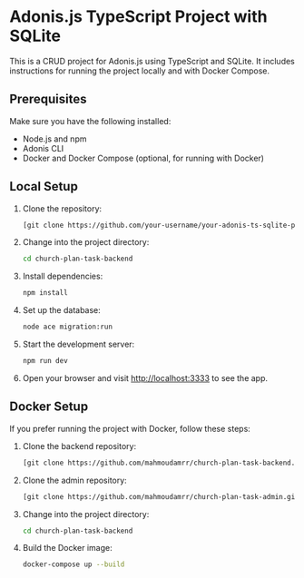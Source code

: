 # Adonis.js TypeScript Project with SQLite

This is a CRUD project for Adonis.js using TypeScript and SQLite. It includes instructions for running the project locally and with Docker Compose.

## Prerequisites

Make sure you have the following installed:

- Node.js and npm
- Adonis CLI
- Docker and Docker Compose (optional, for running with Docker)

## Local Setup

1. Clone the repository:

    ```bash
    [git clone https://github.com/your-username/your-adonis-ts-sqlite-project.git](https://github.com/mahmoudamrr/apricot-task.git)
    ```

2. Change into the project directory:

    ```bash
    cd church-plan-task-backend
    ```

3. Install dependencies:

    ```bash
    npm install
    ```

4. Set up the database:

    ```bash
    node ace migration:run
    ```

5. Start the development server:

    ```bash
    npm run dev
    ```

6. Open your browser and visit [http://localhost:3333](http://localhost:3333) to see the app.

## Docker Setup

If you prefer running the project with Docker, follow these steps:

1. Clone the backend repository:

    ```bash
    [git clone https://github.com/mahmoudamrr/church-plan-task-backend.git]
    ```

2. Clone the admin repository:

    ```bash
    [git clone https://github.com/mahmoudamrr/church-plan-task-admin.git]
    ```

2. Change into the project directory:

    ```bash
    cd church-plan-task-backend
    ```

3. Build the Docker image:

    ```bash
    docker-compose up --build
    ```
